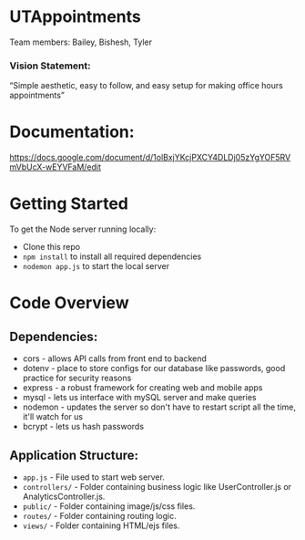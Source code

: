 # UTAppointments
Team members: Bailey, Bishesh, Tyler

### Vision Statement:
“Simple aesthetic, easy to follow, and easy setup for making office hours appointments”  

# Documentation:

https://docs.google.com/document/d/1olBxjYKcjPXCY4DLDj05zYgYOF5RVmVbUcX-wEYVFaM/edit

# Getting Started

To get the Node server running locally:

 - Clone this repo
 - `npm install` to install all required dependencies
 - `nodemon app.js` to start the local server

# Code Overview

## Dependencies:
 - cors - allows API calls from front end to backend  
 - dotenv - place to store configs for our database like passwords, good practice for security reasons  
 - express - a robust framework for creating web and mobile apps  
 - mysql - lets us interface with mySQL server and make queries  
 - nodemon - updates the server so don't have to restart script all the time, it'll watch for us  
 - bcrypt - lets us hash passwords

## Application Structure:
 - `app.js` - File used to start web server.  
 - `controllers/` - Folder containing business logic like UserController.js or AnalyticsController.js.
 - `public/` - Folder containing image/js/css files.
 - `routes/` - Folder containing routing logic.
 - `views/` - Folder containing HTML/ejs files.
